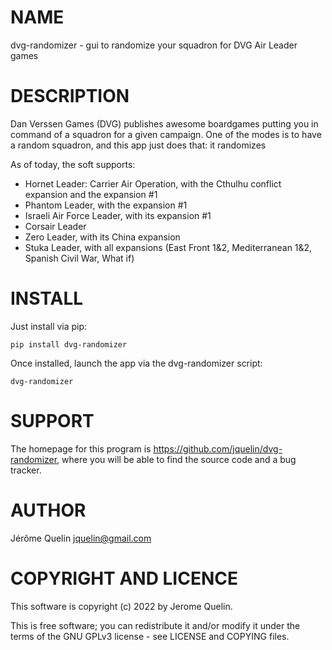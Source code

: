 # NAME

dvg-randomizer - gui to randomize your squadron for DVG Air Leader games


# DESCRIPTION

Dan Verssen Games (DVG) publishes awesome boardgames putting you in
command of a squadron for a given campaign. One of the modes is to have
a random squadron, and this app just does that: it randomizes 


As of today, the soft supports:
- Hornet Leader: Carrier Air Operation, with the Cthulhu conflict
  expansion and the expansion #1
- Phantom Leader, with the expansion #1
- Israeli Air Force Leader, with its expansion #1
- Corsair Leader
- Zero Leader, with its China expansion
- Stuka Leader, with all expansions (East Front 1&2, Mediterranean 1&2,
  Spanish Civil War, What if)


# INSTALL

Just install via pip:

    pip install dvg-randomizer

Once installed, launch the app via the dvg-randomizer script:

    dvg-randomizer


# SUPPORT

The homepage for this program is https://github.com/jquelin/dvg-randomizer,
where you will be able to find the source code and a bug tracker.


# AUTHOR

Jérôme Quelin <jquelin@gmail.com>


# COPYRIGHT AND LICENCE

This software is copyright (c) 2022 by Jerome Quelin.

This is free software; you can redistribute it and/or modify it under
the terms of the GNU GPLv3 license - see LICENSE and COPYING files.
